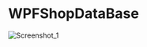 # WPFShopDataBase
![Screenshot_1](https://github.com/Sashok9203/WPFShopDataBase/assets/56803757/4f1664d8-6712-4940-8897-b79af429c61b)
